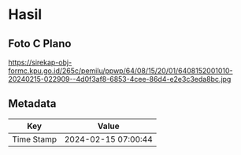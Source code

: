# Hasil

## Foto C Plano

https://sirekap-obj-formc.kpu.go.id/265c/pemilu/ppwp/64/08/15/20/01/6408152001010-20240215-022909--4d0f3af8-6853-4cee-86d4-e2e3c3eda8bc.jpg


## Metadata

| Key        | Value               |
| ---------- | ------------------- |
| Time Stamp | 2024-02-15 07:00:44 |




